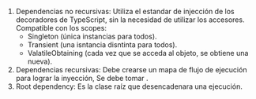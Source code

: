 1. Dependencias no recursivas:
    Utiliza el estandar de injección de los decoradores de TypeScript,
    sin la necesidad de utilizar los accesores. Compatible con los scopes:
    - Singleton (única instancias para todos).
    - Transient (una isntancia disntinta para todos).
    - ValatileObtaining (cada vez que se acceda al objeto, se obtiene una nueva).
2. Dependencias recursivas:
    Debe crearse un mapa de flujo de ejecución para lograr la inyección,
    Se debe tomar .
3. Root dependency:
    Es la clase raíz que desencadenara una ejecución.